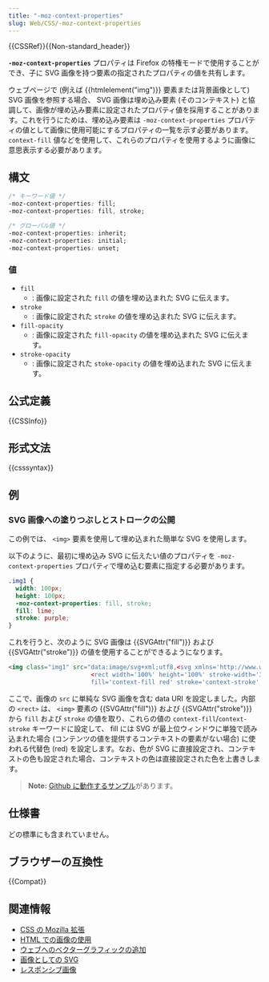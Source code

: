 ```yaml
---
title: "-moz-context-properties"
slug: Web/CSS/-moz-context-properties
---
```

{{CSSRef}}{{Non-standard_header}}

**`-moz-context-properties`** プロパティは Firefox の特権モードで使用することができ、子に SVG 画像を持つ要素の指定されたプロパティの値を共有します。

ウェブページで (例えば {{htmlelement("img")}} 要素または背景画像として) SVG 画像を参照する場合、 SVG 画像は埋め込み要素 (そのコンテキスト) と協調して、画像が埋め込み要素に設定されたプロパティ値を採用することがあります。これを行うにためは、埋め込み要素は `-moz-context-properties` プロパティの値として画像に使用可能にするプロパティの一覧を示す必要があります。 `context-fill` 値などを使用して、これらのプロパティを使用するように画像に意思表示する必要があります。

## 構文

```css
/* キーワード値 */
-moz-context-properties: fill;
-moz-context-properties: fill, stroke;

/* グローバル値 */
-moz-context-properties: inherit;
-moz-context-properties: initial;
-moz-context-properties: unset;
```

### 値

- `fill`
  - : 画像に設定された `fill` の値を埋め込まれた SVG に伝えます。
- `stroke`
  - : 画像に設定された `stroke` の値を埋め込まれた SVG に伝えます。
- `fill-opacity`
  - : 画像に設定された `fill-opacity` の値を埋め込まれた SVG に伝えます。
- `stroke-opacity`
  - : 画像に設定された `stoke-opacity` の値を埋め込まれた SVG に伝えます。

## 公式定義

{{CSSInfo}}

## 形式文法

{{csssyntax}}

## 例

### SVG 画像への塗りつぶしとストロークの公開

この例では、 `<img>` 要素を使用して埋め込まれた簡単な SVG を使用します。

以下のように、最初に埋め込み SVG に伝えたい値のプロパティを `-moz-context-properties` プロパティで埋め込む要素に指定する必要があります。

```css
.img1 {
  width: 100px;
  height: 100px;
  -moz-context-properties: fill, stroke;
  fill: lime;
  stroke: purple;
}
```

これを行うと、次のように SVG 画像は {{SVGAttr("fill")}} および {{SVGAttr("stroke")}} の値を使用することができるようになります。

```html
<img class="img1" src="data:image/svg+xml;utf8,<svg xmlns='http://www.w3.org/2000/svg'>
                       <rect width='100%' height='100%' stroke-width='30px'
                       fill='context-fill red' stroke='context-stroke' fill-opacity='0.5'/></svg>">
```

ここで、画像の `src` に単純な SVG 画像を含む data URI を設定しました。内部の `<rect>` は、 `<img>` 要素の {{SVGAttr("fill")}} および {{SVGAttr("stroke")}} から `fill` および `stroke` の値を取り、これらの値の `context-fill`/`context-stroke` キーワードに設定して、 fill には SVG が最上位ウィンドウに単独で読み込まれた場合 (コンテンツの値を提供するコンテキストの要素がない場合) に使われる代替色 (red) を設定します。なお、色が SVG に直接設定され、コンテキストの色も設定された場合、コンテキストの色は直接設定された色を上書きします。

> **Note:** [Github に動作するサンプル](https://mdn.github.io/css-examples/moz-context-properties/)があります。

## 仕様書

どの標準にも含まれていません。

## ブラウザーの互換性

{{Compat}}

## 関連情報

- [CSS の Mozilla 拡張](/ja/docs/Web/CSS/Mozilla_Extensions)
- [HTML での画像の使用](/ja/docs/Web/Media/images)
- [ウェブへのベクターグラフィックの追加](/ja/docs/Learn/HTML/Multimedia_and_embedding/Adding_vector_graphics_to_the_Web)
- [画像としての SVG](/ja/docs/Web/SVG/SVG_as_an_Image)
- [レスポンシブ画像](/ja/docs/Learn/HTML/Multimedia_and_embedding/Responsive_images)
